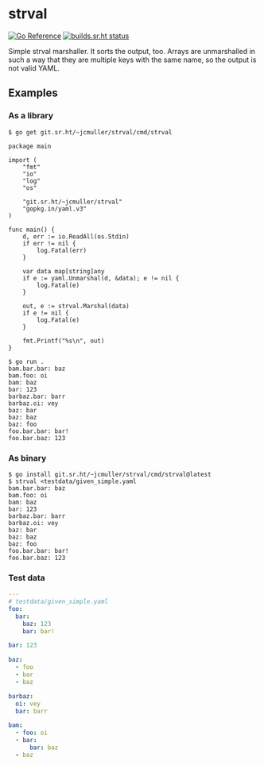 # strval

[![Go Reference](https://pkg.go.dev/badge/git.sr.ht/~jcmuller/strval.svg)](https://pkg.go.dev/git.sr.ht/~jcmuller/strval)
[![builds.sr.ht status](https://builds.sr.ht/~jcmuller/strval.svg)](https://builds.sr.ht/~jcmuller/strval)

Simple strval marshaller. It sorts the output, too. Arrays are
unmarshalled in such a way that they are multiple keys with the same
name, so the output is not valid YAML.

## Examples

### As a library

```shell
$ go get git.sr.ht/~jcmuller/strval/cmd/strval
```

```golang
package main

import (
	"fmt"
	"io"
	"log"
	"os"

	"git.sr.ht/~jcmuller/strval"
	"gopkg.in/yaml.v3"
)

func main() {
	d, err := io.ReadAll(os.Stdin)
	if err != nil {
		log.Fatal(err)
	}

	var data map[string]any
	if e := yaml.Unmarshal(d, &data); e != nil {
		log.Fatal(e)
	}

	out, e := strval.Marshal(data)
	if e != nil {
		log.Fatal(e)
	}

	fmt.Printf("%s\n", out)
}
```

```shell
$ go run .
bam.bar.bar: baz
bam.foo: oi
bam: baz
bar: 123
barbaz.bar: barr
barbaz.oi: vey
baz: bar
baz: baz
baz: foo
foo.bar.bar: bar!
foo.bar.baz: 123
```

### As binary

```shell
$ go install git.sr.ht/~jcmuller/strval/cmd/strval@latest
$ strval <testdata/given_simple.yaml
bam.bar.bar: baz
bam.foo: oi
bam: baz
bar: 123
barbaz.bar: barr
barbaz.oi: vey
baz: bar
baz: baz
baz: foo
foo.bar.bar: bar!
foo.bar.baz: 123
```

### Test data

```yaml
---
# testdata/given_simple.yaml
foo:
  bar:
    baz: 123
    bar: bar!

bar: 123

baz:
  - foo
  - bar
  - baz

barbaz:
  oi: vey
  bar: barr

bam:
  - foo: oi
  - bar:
      bar: baz
  - baz
```
